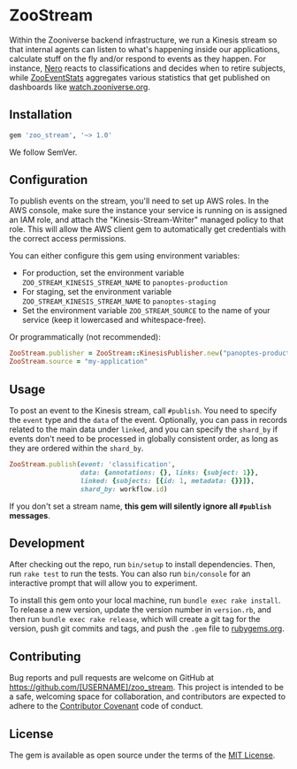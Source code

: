 # ZooStream

Within the Zooniverse backend infrastructure, we run a Kinesis stream so that internal agents can listen to
what's happening inside our applications, calculate stuff on the fly and/or respond to events as they happen.
For instance, [Nero](https://github.com/zooniverse/nero) reacts to classifications and decides when to retire
subjects, while [ZooEventStats](https://github.com/zooniverse/zoo-event-stats) aggregates various statistics that
get published on dashboards like [watch.zooniverse.org](http://watch.zooniverse.org).

## Installation

```ruby
gem 'zoo_stream', '~> 1.0'
```

We follow SemVer.

## Configuration

To publish events on the stream, you'll need to set up AWS roles. In the AWS console, make sure the instance your service
is running on is assigned an IAM role, and attach the "Kinesis-Stream-Writer" managed policy to that role. This will allow the AWS client gem to automatically get credentials with the correct access permissions.

You can either configure this gem using environment variables:

  * For production, set the environment variable `ZOO_STREAM_KINESIS_STREAM_NAME` to `panoptes-production`
  * For staging, set the environment variable `ZOO_STREAM_KINESIS_STREAM_NAME` to `panoptes-staging`
  * Set the environment variable `ZOO_STREAM_SOURCE` to the name of your service (keep it lowercased and whitespace-free).

Or programmatically (not recommended):

```ruby
ZooStream.publisher = ZooStream::KinesisPublisher.new("panoptes-production")
ZooStream.source = "my-application"
```

## Usage

To post an event to the Kinesis stream, call `#publish`. You need to specify the `event` type and the `data` of the event.
Optionally, you can pass in records related to the main data under `linked`, and you can specify the `shard_by` if events
don't need to be processed in globally consistent order, as long as they are ordered within the `shard_by`.

```ruby
ZooStream.publish(event: 'classification',
                  data: {annotations: {}, links: {subject: 1}},
                  linked: {subjects: [{id: 1, metadata: {}}]},
                  shard_by: workflow.id)
```

If you don't set a stream name, **this gem will silently ignore all `#publish` messages**.



## Development

After checking out the repo, run `bin/setup` to install dependencies. Then, run `rake test` to run the tests. You can also run `bin/console` for an interactive prompt that will allow you to experiment.

To install this gem onto your local machine, run `bundle exec rake install`. To release a new version, update the version number in `version.rb`, and then run `bundle exec rake release`, which will create a git tag for the version, push git commits and tags, and push the `.gem` file to [rubygems.org](https://rubygems.org).

## Contributing

Bug reports and pull requests are welcome on GitHub at https://github.com/[USERNAME]/zoo_stream. This project is intended to be a safe, welcoming space for collaboration, and contributors are expected to adhere to the [Contributor Covenant](http://contributor-covenant.org) code of conduct.

## License

The gem is available as open source under the terms of the [MIT License](http://opensource.org/licenses/MIT).

